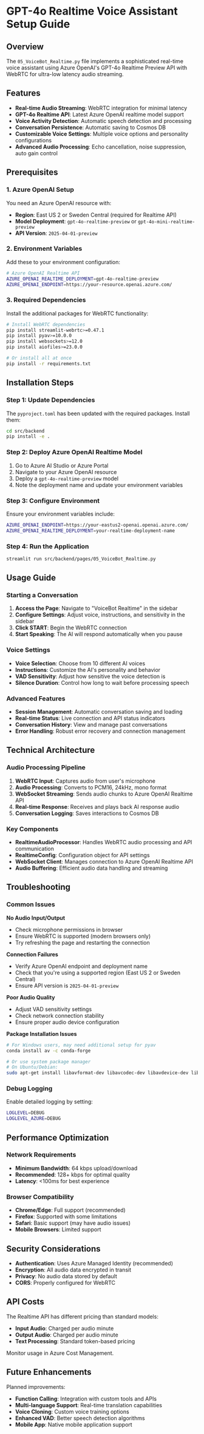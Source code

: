 # GPT-4o Realtime Voice Assistant Setup Guide

## Overview

The `05_VoiceBot_Realtime.py` file implements a sophisticated real-time voice assistant using Azure OpenAI's GPT-4o Realtime Preview API with WebRTC for ultra-low latency audio streaming.

## Features

- **Real-time Audio Streaming**: WebRTC integration for minimal latency
- **GPT-4o Realtime API**: Latest Azure OpenAI realtime model support
- **Voice Activity Detection**: Automatic speech detection and processing
- **Conversation Persistence**: Automatic saving to Cosmos DB
- **Customizable Voice Settings**: Multiple voice options and personality configurations
- **Advanced Audio Processing**: Echo cancellation, noise suppression, auto gain control

## Prerequisites

### 1. Azure OpenAI Setup

You need an Azure OpenAI resource with:
- **Region**: East US 2 or Sweden Central (required for Realtime API)
- **Model Deployment**: `gpt-4o-realtime-preview` or `gpt-4o-mini-realtime-preview`
- **API Version**: `2025-04-01-preview`

### 2. Environment Variables

Add these to your environment configuration:

```bash
# Azure OpenAI Realtime API
AZURE_OPENAI_REALTIME_DEPLOYMENT=gpt-4o-realtime-preview
AZURE_OPENAI_ENDPOINT=https://your-resource.openai.azure.com/
```

### 3. Required Dependencies

Install the additional packages for WebRTC functionality:

```bash
# Install WebRTC dependencies
pip install streamlit-webrtc>=0.47.1
pip install pyav>=10.0.0
pip install websockets>=12.0
pip install aiofiles>=23.0.0

# Or install all at once
pip install -r requirements.txt
```

## Installation Steps

### Step 1: Update Dependencies

The `pyproject.toml` has been updated with the required packages. Install them:

```bash
cd src/backend
pip install -e .
```

### Step 2: Deploy Azure OpenAI Realtime Model

1. Go to Azure AI Studio or Azure Portal
2. Navigate to your Azure OpenAI resource
3. Deploy a `gpt-4o-realtime-preview` model
4. Note the deployment name and update your environment variables

### Step 3: Configure Environment

Ensure your environment variables include:

```bash
AZURE_OPENAI_ENDPOINT=https://your-eastus2-openai.openai.azure.com/
AZURE_OPENAI_REALTIME_DEPLOYMENT=your-realtime-deployment-name
```

### Step 4: Run the Application

```bash
streamlit run src/backend/pages/05_VoiceBot_Realtime.py
```

## Usage Guide

### Starting a Conversation

1. **Access the Page**: Navigate to "VoiceBot Realtime" in the sidebar
2. **Configure Settings**: Adjust voice, instructions, and sensitivity in the sidebar
3. **Click START**: Begin the WebRTC connection
4. **Start Speaking**: The AI will respond automatically when you pause

### Voice Settings

- **Voice Selection**: Choose from 10 different AI voices
- **Instructions**: Customize the AI's personality and behavior
- **VAD Sensitivity**: Adjust how sensitive the voice detection is
- **Silence Duration**: Control how long to wait before processing speech

### Advanced Features

- **Session Management**: Automatic conversation saving and loading
- **Real-time Status**: Live connection and API status indicators
- **Conversation History**: View and manage past conversations
- **Error Handling**: Robust error recovery and connection management

## Technical Architecture

### Audio Processing Pipeline

1. **WebRTC Input**: Captures audio from user's microphone
2. **Audio Processing**: Converts to PCM16, 24kHz, mono format
3. **WebSocket Streaming**: Sends audio chunks to Azure OpenAI Realtime API
4. **Real-time Response**: Receives and plays back AI response audio
5. **Conversation Logging**: Saves interactions to Cosmos DB

### Key Components

- **RealtimeAudioProcessor**: Handles WebRTC audio processing and API communication
- **RealtimeConfig**: Configuration object for API settings
- **WebSocket Client**: Manages connection to Azure OpenAI Realtime API
- **Audio Buffering**: Efficient audio data handling and streaming

## Troubleshooting

### Common Issues

**No Audio Input/Output**
- Check microphone permissions in browser
- Ensure WebRTC is supported (modern browsers only)
- Try refreshing the page and restarting the connection

**Connection Failures**
- Verify Azure OpenAI endpoint and deployment name
- Check that you're using a supported region (East US 2 or Sweden Central)
- Ensure API version is `2025-04-01-preview`

**Poor Audio Quality**
- Adjust VAD sensitivity settings
- Check network connection stability
- Ensure proper audio device configuration

**Package Installation Issues**
```bash
# For Windows users, may need additional setup for pyav
conda install av -c conda-forge

# Or use system package manager
# On Ubuntu/Debian:
sudo apt-get install libavformat-dev libavcodec-dev libavdevice-dev libavutil-dev libswscale-dev libswresample-dev libavfilter-dev
```

### Debug Logging

Enable detailed logging by setting:

```bash
LOGLEVEL=DEBUG
LOGLEVEL_AZURE=DEBUG
```

## Performance Optimization

### Network Requirements

- **Minimum Bandwidth**: 64 kbps upload/download
- **Recommended**: 128+ kbps for optimal quality
- **Latency**: <100ms for best experience

### Browser Compatibility

- **Chrome/Edge**: Full support (recommended)
- **Firefox**: Supported with some limitations
- **Safari**: Basic support (may have audio issues)
- **Mobile Browsers**: Limited support

## Security Considerations

- **Authentication**: Uses Azure Managed Identity (recommended)
- **Encryption**: All audio data encrypted in transit
- **Privacy**: No audio data stored by default
- **CORS**: Properly configured for WebRTC

## API Costs

The Realtime API has different pricing than standard models:
- **Input Audio**: Charged per audio minute
- **Output Audio**: Charged per audio minute
- **Text Processing**: Standard token-based pricing

Monitor usage in Azure Cost Management.

## Future Enhancements

Planned improvements:
- **Function Calling**: Integration with custom tools and APIs
- **Multi-language Support**: Real-time translation capabilities
- **Voice Cloning**: Custom voice training options
- **Enhanced VAD**: Better speech detection algorithms
- **Mobile App**: Native mobile application support
